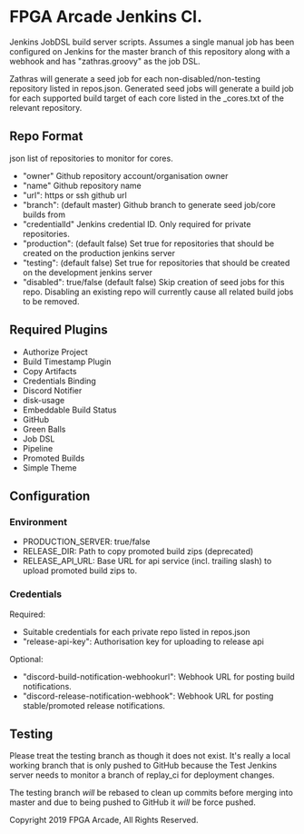 # FPGA Arcade Jenkins CI.

Jenkins JobDSL build server scripts. Assumes a single manual job has been
configured on Jenkins for the master branch of this repository along with a
webhook and has "zathras.groovy" as the job DSL.

Zathras will generate a seed job for each non-disabled/non-testing repository
listed in repos.json. Generated seed jobs will generate a build job for
each supported build target of each core listed in the _cores.txt of the
relevant repository.

## Repo Format

json list of repositories to monitor for cores.

  - "owner" Github repository account/organisation owner
  - "name" Github repository name
  - "url": https or ssh github url
  - "branch": (default master) Github branch to generate seed job/core builds from
  - "credentialId" Jenkins credential ID. Only required for private repositories.
  - "production": (default false) Set true for repositories that should be created
                  on the production jenkins server
  - "testing": (default false) Set true for repositories that should be created
               on the development jenkins server
  - "disabled": true/false (default false) Skip creation of seed jobs for this repo.
                Disabling an existing repo will currently cause all related build
                jobs to be removed.

## Required Plugins

  - Authorize Project
  - Build Timestamp Plugin
  - Copy Artifacts
  - Credentials Binding
  - Discord Notifier
  - disk-usage
  - Embeddable Build Status
  - GitHub
  - Green Balls
  - Job DSL
  - Pipeline
  - Promoted Builds
  - Simple Theme


## Configuration

### Environment

  - PRODUCTION_SERVER: true/false
  - RELEASE_DIR: Path to copy promoted build zips (deprecated)
  - RELEASE_API_URL: Base URL for api service (incl. trailing slash) to upload
                     promoted build zips to.

### Credentials

Required:
  - Suitable credentials for each private repo listed in repos.json
  - "release-api-key": Authorisation key for uploading to release api

Optional:
  - "discord-build-notification-webhookurl": Webhook URL for posting build notifications.
  - "discord-release-notification-webhook": Webhook URL for posting stable/promoted release notifications.


## Testing

Please treat the testing branch as though it does not exist. It's really a local
working branch that is only pushed to GitHub because the Test Jenkins server needs
to monitor a branch of replay_ci for deployment changes.

The testing branch _will_ be rebased to clean up commits before merging into
master and due to being pushed to GitHub it _will_ be force pushed.

Copyright 2019 FPGA Arcade, All Rights Reserved.